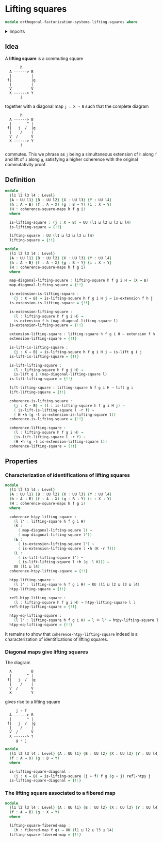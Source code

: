 # Lifting squares

```agda
module orthogonal-factorization-systems.lifting-squares where
```

<details><summary>Imports</summary>

```agda
open import foundation.action-on-identifications-functions
open import foundation.commuting-3-simplices-of-homotopies
open import foundation.commuting-squares-of-maps
open import foundation.commuting-triangles-of-homotopies
open import foundation.dependent-pair-types
open import foundation.fibered-maps
open import foundation.function-types
open import foundation.homotopies
open import foundation.identity-types
open import foundation.path-algebra
open import foundation.universe-levels
open import foundation.whiskering-homotopies

open import orthogonal-factorization-systems.extensions-of-maps
open import orthogonal-factorization-systems.lifts-of-maps
```

</details>

## Idea

A **lifting square** is a commuting square

```text
       h
  A ------> B
  |         |
 f|         |g
  |         |
  V         V
  X ------> Y
       i
```

together with a diagonal map `j : X → B` such that the complete diagram

```text
       h
  A ------> B
  |       ^ |
 f|   j  /  |g
  |    /    |
  V  /      V
  X ------> Y
       i
```

commutes. This we phrase as `j` being a simultaneous extension of `h` along `f`
and lift of `i` along `g`, satisfying a higher coherence with the original
commutativity proof.

## Definition

```agda
module _
  {l1 l2 l3 l4 : Level}
  {A : UU l1} {B : UU l2} {X : UU l3} {Y : UU l4}
  (h : A → B) (f : A → X) (g : B → Y) (i : X → Y)
  (H : coherence-square-maps h f g i)
  where

  is-lifting-square : (j : X → B) → UU (l1 ⊔ l2 ⊔ l3 ⊔ l4)
  is-lifting-square = {!!}

  lifting-square : UU (l1 ⊔ l2 ⊔ l3 ⊔ l4)
  lifting-square = {!!}

module _
  {l1 l2 l3 l4 : Level}
  {A : UU l1} {B : UU l2} {X : UU l3} {Y : UU l4}
  {h : A → B} {f : A → X} {g : B → Y} {i : X → Y}
  {H : coherence-square-maps h f g i}
  where

  map-diagonal-lifting-square : lifting-square h f g i H → (X → B)
  map-diagonal-lifting-square = {!!}

  is-extension-is-lifting-square :
    {j : X → B} → is-lifting-square h f g i H j → is-extension f h j
  is-extension-is-lifting-square = {!!}

  is-extension-lifting-square :
    (l : lifting-square h f g i H) →
    is-extension f h (map-diagonal-lifting-square l)
  is-extension-lifting-square = {!!}

  extension-lifting-square : lifting-square h f g i H → extension f h
  extension-lifting-square = {!!}

  is-lift-is-lifting-square :
    {j : X → B} → is-lifting-square h f g i H j → is-lift g i j
  is-lift-is-lifting-square = {!!}

  is-lift-lifting-square :
    (l : lifting-square h f g i H) →
    is-lift g i (map-diagonal-lifting-square l)
  is-lift-lifting-square = {!!}

  lift-lifting-square : lifting-square h f g i H → lift g i
  lift-lifting-square = {!!}

  coherence-is-lifting-square :
    {j : X → B} → (l : is-lifting-square h f g i H j) →
    ( is-lift-is-lifting-square l ·r f) ~
    ( H ∙h (g ·l is-extension-is-lifting-square l))
  coherence-is-lifting-square = {!!}

  coherence-lifting-square :
    (l : lifting-square h f g i H) →
    (is-lift-lifting-square l ·r f) ~
    (H ∙h (g ·l is-extension-lifting-square l))
  coherence-lifting-square = {!!}
```

## Properties

### Characterization of identifications of lifting squares

```agda
module _
  {l1 l2 l3 l4 : Level}
  {A : UU l1} {B : UU l2} {X : UU l3} {Y : UU l4}
  (h : A → B) (f : A → X) (g : B → Y) (i : X → Y)
  (H : coherence-square-maps h f g i)
  where

  coherence-htpy-lifting-square :
    (l l' : lifting-square h f g i H)
    (K :
      ( map-diagonal-lifting-square l) ~
      ( map-diagonal-lifting-square l'))
    (E :
      ( is-extension-lifting-square l') ~
      ( is-extension-lifting-square l ∙h (K ·r f)))
    (L :
      ( is-lift-lifting-square l') ~
      ( is-lift-lifting-square l ∙h (g ·l K))) →
    UU (l1 ⊔ l4)
  coherence-htpy-lifting-square = {!!}

  htpy-lifting-square :
    (l l' : lifting-square h f g i H) → UU (l1 ⊔ l2 ⊔ l3 ⊔ l4)
  htpy-lifting-square = {!!}

  refl-htpy-lifting-square :
    (l : lifting-square h f g i H) → htpy-lifting-square l l
  refl-htpy-lifting-square = {!!}

  htpy-eq-lifting-square :
    (l l' : lifting-square h f g i H) → l ＝ l' → htpy-lifting-square l l'
  htpy-eq-lifting-square = {!!}
```

It remains to show that `coherence-htpy-lifting-square` indeed is a
characterization of identifications of lifting squares.

### Diagonal maps give lifting squares

The diagram

```text
  A         B
  |       ^ |
 f|   j  /  |g
  |    /    |
  V  /      V
  X         Y
```

gives rise to a lifting square

```text
     j ∘ f
  A ------> B
  |       ^ |
 f|   j  /  |g
  |    /    |
  V  /      V
  X ------> Y
     g ∘ j
```

```agda
module _
  {l1 l2 l3 l4 : Level} {A : UU l1} {B : UU l2} {X : UU l3} {Y : UU l4}
  (f : A → X) (g : B → Y)
  where

  is-lifting-square-diagonal :
    (j : X → B) → is-lifting-square (j ∘ f) f g (g ∘ j) refl-htpy j
  is-lifting-square-diagonal = {!!}
```

### The lifting square associated to a fibered map

```agda
module _
  {l1 l2 l3 l4 : Level} {A : UU l1} {B : UU l2} {X : UU l3} {Y : UU l4}
  (f : A → B) (g : X → Y)
  where

  lifting-square-fibered-map :
    (h : fibered-map f g) → UU (l1 ⊔ l2 ⊔ l3 ⊔ l4)
  lifting-square-fibered-map = {!!}
```
